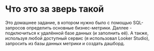 # Что это за зверь такой
Это домашнее задание, в котором нужно было с помощью SQL-запросов определить основные бизнес-метрики.
Даллее - подключиться к удалённой базе данных (и заполнить её). А также, используя любой доступный сервис (я использовал Looker Studio), 
запросить из базы данных метрики и создать дашборд.
